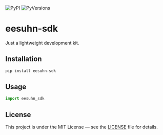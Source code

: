 ![PyPI](https://img.shields.io/pypi/v/eesuhn-sdk)
![PyVersions](https://img.shields.io/pypi/pyversions/eesuhn-sdk)

# eesuhn-sdk

Just a lightweight development kit.

## Installation
```bash
pip install eesuhn-sdk
```

## Usage
```python
import eesuhn_sdk
```

## License
This project is under the MIT License — see the [LICENSE](LICENSE) file for details.
